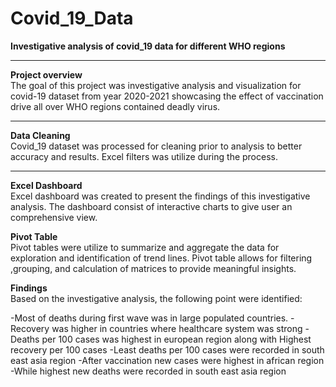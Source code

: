 # Covid_19_Data
__Investigative analysis of covid_19 data for different WHO regions__ <br>

---

__Project overview__ <br>
The goal of this project was investigative analysis and visualization for covid-19 dataset from year 2020-2021 
showcasing the effect of vaccination drive all over WHO regions contained deadly virus. <br>

---

__Data Cleaning__ <br>
Covid_19 dataset was processed for cleaning prior to analysis to better accuracy and results. Excel filters was 
utilize during the process. <br>

---

__Excel Dashboard__ <br>
Excel dashboard was created to present the findings of this investigative analysis. The dashboard consist of
interactive charts to give user an comprehensive view. <br>




__Pivot Table__ <br>
Pivot tables were utilize to summarize and aggregate the data for exploration and identification of trend lines.
Pivot table allows for filtering ,grouping, and calculation of matrices to provide meaningful insights. <br>




__Findings__ <br>
Based on the investigative analysis, the following point were identified:

-Most of deaths during first wave was in large populated countries.
-Recovery was higher in countries where healthcare system was strong
-Deaths per 100 cases was highest in european region along with Highest recovery per 100 cases
-Least deaths per 100 cases were recorded in south east asia region
-After vaccination new cases were highest in african region
-While highest new deaths were recorded in south east asia region
